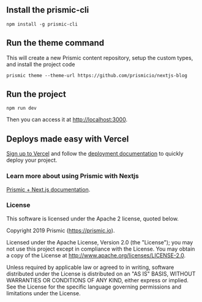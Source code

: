 ## Install the prismic-cli
```
npm install -g prismic-cli
```

## Run the theme command
This will create a new Prismic content repository, setup the custom types, and install the project code
```
prismic theme --theme-url https://github.com/prismicio/nextjs-blog

```
## Run the project
```
npm run dev
```
Then you can access it at [http://localhost:3000](http://localhost:3000).


## Deploys made easy with Vercel
[Sign up to Vercel](https://vercel.com/login) and follow the [deployment documentation](https://vercel.com/docs/platform/deployments) to quickly deploy your project.


### Learn more about using Prismic with Nextjs

[Prismic + Next.js documentation](https://prismic.io/docs/reactjs/getting-started/prismic-nextjs).

### License

This software is licensed under the Apache 2 license, quoted below.

Copyright 2019 Prismic (https://prismic.io).

Licensed under the Apache License, Version 2.0 (the "License"); you may not use this project except in compliance with the License. You may obtain a copy of the License at http://www.apache.org/licenses/LICENSE-2.0.

Unless required by applicable law or agreed to in writing, software distributed under the License is distributed on an "AS IS" BASIS, WITHOUT WARRANTIES OR CONDITIONS OF ANY KIND, either express or implied. See the License for the specific language governing permissions and limitations under the License.